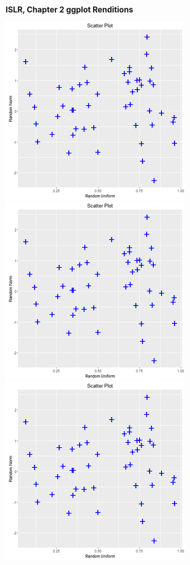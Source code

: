 ## ISLR, Chapter 2 ggplot Renditions

![Image](ch02_Statistical_Learning/plots/ggplots1.png?raw=true "scatter plot")
![Image](ch02_Statistical_Learning/plots/ggplots1.png?raw=true "scatter plot")
![Image](ch02_Statistical_Learning/plots/ggplots1.png?raw=true "scatter plot")
